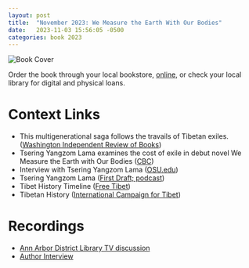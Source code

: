 ```yaml
---
layout: post
title:  "November 2023: We Measure the Earth With Our Bodies"
date:   2023-11-03 15:56:05 -0500
categories: book 2023
---
```


<img src="/unerased-book-club/assets/2023/23-11.jpg"
     alt="Book Cover"
     style="center">

Order the book through your local bookstore, [online][buy], or check your local library for digital and physical loans. 

# Context Links
- This multigenerational saga follows the travails of Tibetan exiles. ([Washington Independent Review of Books][washington])
- Tsering Yangzom Lama examines the cost of exile in debut novel We Measure the Earth with Our Bodies ([CBC][cbc])
- Interview with Tsering Yangzom Lama ([OSU.edu][osu])
- Tsering Yangzom Lama ([First Draft; podcast][first-draft])
- Tibet History Timeline ([Free Tibet][free-tibet])
- Tibetan History ([International Campaign for Tibet][tibet-campaign])

# Recordings
- [Ann Arbor District Library TV discussion][aadl]
- [Author Interview][author-interview]

[buy]: https://bookshop.org/lists/2023-picks
[washington]: https://www.washingtonindependentreviewofbooks.com/index.php/bookreview/we-measure-the-earth-with-our-bodies-a-novel
[cbc]: https://www.cbc.ca/books/tsering-yangzom-lama-examines-the-cost-of-exile-in-debut-novel-we-measure-the-earth-with-our-bodies-1.6474078
[osu]: http://osu.edu/
[first-draft]: https://podglomerate.com/shows/first-draft-a-dialogue-on-writing/first-draft-tsering-yangzom-lama/
[free-tibet]: https://freetibet.org/freedom-for-tibet/history-of-tibet/tibets-history-timelines/
[tibet-campaign]: https://savetibet.org/why-tibet/history/
[aadl]: www.youtube.com/@AADL
[author-interview]: https://www.instagram.com/unerasedbc/